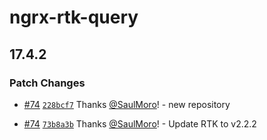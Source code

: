 # ngrx-rtk-query

## 17.4.2

### Patch Changes

- [#74](https://github.com/SaulMoro/ngrx-rtk-query/pull/74) [`228bcf7`](https://github.com/SaulMoro/ngrx-rtk-query/commit/228bcf75003a8fe142f09d8a97de4e5d9cda7258) Thanks [@SaulMoro](https://github.com/SaulMoro)! - new repository

- [#74](https://github.com/SaulMoro/ngrx-rtk-query/pull/74) [`73b8a3b`](https://github.com/SaulMoro/ngrx-rtk-query/commit/73b8a3be47763097962bc6e7ed7c075c7cb2cf59) Thanks [@SaulMoro](https://github.com/SaulMoro)! - Update RTK to v2.2.2
